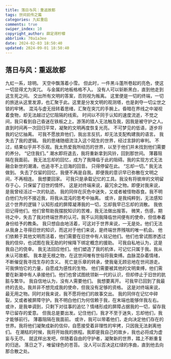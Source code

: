 ```yaml
---
title: 落日与风：重返故都
tags: 世间前传之篇
categories: 九虹重启
comments: true
swiper_index: 10
copyright_author: 薛定谔柠檬
abbrlink: 70a1a3ee
date: 2024-02-03 18:50:40
updated: 2024-09-01 18:50:40
---
```

## 落日与风：重返故都


九虹一系，琼明。
天空中飘落着小雪。
但此时，一件黑斗蓬所卷起的亮色，使这一切显得尤为突兀。
与金属的地板格格不入。
没有人可以斩断黑白，直到他走到这生死之间。
交出所有文明的答案，否则视为叛离。
这里便是一切的终端，一切的旅途从这里发源，也汇聚于此。这里是分发文明的观测塔，也是剥夺一切尘世之锁的牢铐。
混沌与虚无扭转着思绪，汇聚在突兀的手腕上。昏暗在界线之中凝视着食物，却无法越过记忆阻隔的线索。
时间以不同于认知的速度流逝，不觉之间，我只看到自己昏迷在铁板之上。游荡的猎人无法触及我，因我是被守护之人。
直到时间再一次回归平常，凝聚的文明再度恢复光亮。
不可梦见的低语，逐步将我的记忆抽离。
可我不愿放弃他们，我出言反抗，却无法支配构建我的语言。
我失去了我的逻辑。
我的思绪随细流注入这个陌生的世界，经过言辞的审判。
不过，结果似乎并不乐观。我太热爱我所经历的世界，以至于他们并未找到他们需要的养分。
“记住我们。”
潮水即将退去，我将重新拿到风铃，回到那世间。
薄暮阻隔在我面前。
我无法忘却的回忆，成为了我降临于此的阻碍。我的实现方式无法融合新世的潮涌，也追寻不上旧海的回音。
只得停留在此。
“忘却一切。”
我无法做到。
失去了仅留的回忆，我便不再是自我。即便我的意识早已弥散在文明之间，不再相连。
我想要回家。
可我只是承载记忆的工具。我没有将彼岸的文明留存于心，只保留了旧世的情怀。
这是对终端来说，最冗余之物。即便对我来说，是我曾经活过一次的轨迹。
我的同伴在灰色中迷失，又或者被怪物吞食。我不明白他们为何不接近我，将我从混沌的思考中抽离。
或许，是我纯粹到，无法感知这个世界的逻辑？认知形成的屏障凝滞我的一切，忘却我早已忘却的消散。
我依旧记得他们。他们曾帮助我摆脱知识的苦难，我无法做出报答。
微笑，伤感，期待之中，失去了我对终端世界的认可。我不认同我降临世间便有的使命，但信奉着身份给予的教条。
我只想自由地活着，可这对于世界来说，一无是处。他们无法从我身上寻得旧世的知识，而这对于他们来说，是终端世界残喘的唯一机会。
他们依赖于其他文明而活着，他们需要在旧世中有人铭记他们。他们也曾试图渗透过我的信仰，也试图在我无助的时候降下绑定概念的援助。
可我自私地认为，这是我自己的侥幸。
我无法回应他们。他们塑造了我的机体，可记忆只属于我。我从未认可故都。
我本是无根之物，在这世间唯有世俗将我束缚。血脉混杂着情绪，不断催促我寻找生存的含义。
死亡是乐章的转承，使我毫无顾忌地在世间游走。可我惧怕它的力量，自愿成为感性的生物。
他们需要被其他的文明束缚，他们需要在新潮中有人承接他们。他们也曾试图统领新一代的认识，但却停止于旧世的肮脏与繁华。
我自信地认为，没有人需要他们。
我想要离开。
可我早已回到了我最终的去处。我并非不想完成我的使命，但我没有足够的资格。
这是对终端来说，最无用之物。同时对我来说，我不愿将他们的故事交出。
我的同伴在记忆中碎裂，又或者被屏障守护。我不明白他们为何信赖于我，在末端也能够伴我左右。
或许，是我单调到，只剩下对往事的追忆？情绪形成的屏障占据我的一切，留存我早已留存的爱意。
但我总是要出发。记住他们，我才不至于迷失，忘却他们，我才能够前行。
薄暮阻隔在我面前。
或许，我可以带着他们，走向决定他们存在的世界。我将他们凝聚成新的信仰，自愿接受着非理性的牢拷，只因我无法剥离他们。
在潮枯的时候，我将开始我的旅程。我即是我自己的故乡，我也必将成为虚妄与无尽。
就这样出发吧，伴随着自由的守护者，凝聚新的世界，踏上不断重复的归途。
落日之下，唯留绿色的苍苔。
没人可以否决这红绿的序曲，直到他去向那合散之处。